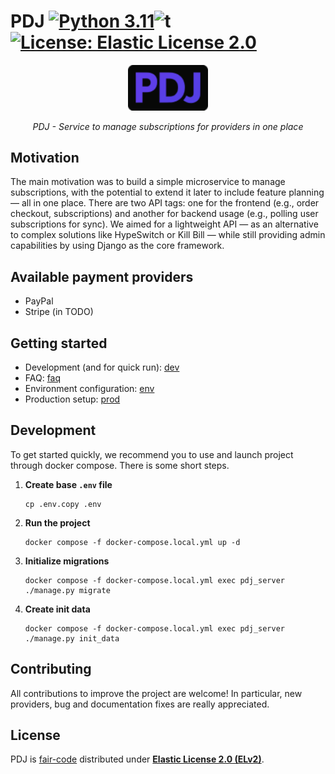 # PDJ [![Python 3.11](https://img.shields.io/badge/python-3.11-blue.svg)](https://www.python.org/downloads/release/python-3110/)![t](https://img.shields.io/badge/status-maintained-yellow.svg)[![License: Elastic License 2.0](https://img.shields.io/badge/license-Elastic%202.0-blue.svg)](https://github.com/stratosnet/pdj/blob/master/LICENSE.md)

<p align="center">
  <img src="https://raw.githubusercontent.com/stratosnet/pdj/refs/heads/main/.github/logos/dj_logo.png" alt="PDJ" width="128">
</p>

<p align="center">
    <em>PDJ - Service to manage subscriptions for providers in one place</em>
</p>

## Motivation

The main motivation was to build a simple microservice to manage subscriptions, with the potential to extend it later to include feature planning — all in one place.
There are two API tags: one for the frontend (e.g., order checkout, subscriptions) and another for backend usage (e.g., polling user subscriptions for sync).
We aimed for a lightweight API — as an alternative to complex solutions like HypeSwitch or Kill Bill — while still providing admin capabilities by using Django as the core framework.

## Available payment providers

- PayPal
- Stripe (in TODO)

## Getting started

- Development (and for quick run): [dev](https://github.com/stratosnet/pdj#development)
- FAQ: [faq](https://github.com/stratosnet/pdj/blob/main/docs/faq.md)
- Environment configuration: [env](https://github.com/stratosnet/pdj/blob/main/docs/env.md)
- Production setup: [prod](https://github.com/stratosnet/pdj/blob/main/docs/production.md)

## Development

To get started quickly, we recommend you to use and launch project through docker compose. There is some short steps.

1. **Create base `.env` file**

   ```
   cp .env.copy .env
   ```

2. **Run the project**

   ```
   docker compose -f docker-compose.local.yml up -d
   ```

3. **Initialize migrations**

   ```
   docker compose -f docker-compose.local.yml exec pdj_server ./manage.py migrate
   ```

4. **Create init data**

   ```
   docker compose -f docker-compose.local.yml exec pdj_server ./manage.py init_data
   ```

## Contributing

All contributions to improve the project are welcome! In particular, new providers, bug and documentation fixes are really appreciated.

## License

PDJ is [fair-code](http://faircode.io) distributed under [**Elastic License 2.0 (ELv2)**](https://github.com/stratosnet/pdj/blob/main/LICENSE.md).
